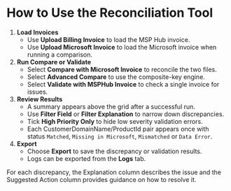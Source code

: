 # How to Use the Reconciliation Tool

1. **Load Invoices**
   - Use **Upload Billing Invoice** to load the MSP Hub invoice.
   - Use **Upload Microsoft Invoice** to load the Microsoft invoice when running a comparison.
2. **Run Compare or Validate**
   - Select **Compare with Microsoft Invoice** to reconcile the two files.
   - Select **Advanced Compare** to use the composite-key engine.
   - Select **Validate with MSPHub Invoice** to check a single invoice for issues.
3. **Review Results**
   - A summary appears above the grid after a successful run.
   - Use **Filter Field** or **Filter Explanation** to narrow down discrepancies.
   - Tick **High Priority Only** to hide low severity validation errors.
   - Each CustomerDomainName/ProductId pair appears once with status `Matched`, `Missing in Microsoft`, `Mismatched` or `Data Error`.
4. **Export**
   - Choose **Export** to save the discrepancy or validation results.
   - Logs can be exported from the **Logs** tab.

For each discrepancy, the Explanation column describes the issue and the Suggested Action column provides guidance on how to resolve it.
